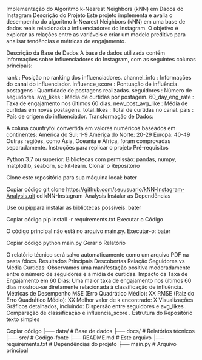 Implementação do Algoritmo k-Nearest Neighbors (kNN) em Dados do Instagram
Descrição do Projeto
Este projeto implementa e avalia o desempenho do algoritmo k-Nearest Neighbors (kNN) em uma base de dados reais relacionada a influenciadores do Instagram. O objetivo é explorar as relações entre as variáveis ​​e criar um modelo preditivo para analisar tendências e métricas de engajamento.

Descrição da Base de Dados
A base de dados utilizada contém informações sobre influenciadores do Instagram, com as seguintes colunas principais:

rank : Posição no ranking dos influenciadores.
channel_info : Informações do canal do influenciador.
influence_score : Pontuação de influência.
postagens : Quantidade de postagens realizadas.
seguidores : Número de seguidores.
avg_likes : Média de curtidas por postagem.
60_day_eng_rate : Taxa de engajamento nos últimos 60 dias.
new_post_avg_like : Média de curtidas em novas postagens.
total_likes : Total de curtidas no canal.
país : País de origem do influenciador.
Transformação de Dados:

A coluna countryfoi convertida em valores numéricos baseados em continentes:
América do Sul: 1-9
América do Norte: 20-29
Europa: 40-49
Outras regiões, como Ásia, Oceania e África, foram comprovadas separadamente.
Instruções para replicar o projeto
Pré-requisitos

Python 3.7 ou superior.
Bibliotecas com permissão: pandas, numpy, matplotlib, seaborn, scikit-learn.
Clonar o Repositório

Clone este repositório para sua máquina local:
bater

Copiar código
git clone https://github.com/seuusuario/kNN-Instagram-Analysis.git
cd kNN-Instagram-Analysis
Instalar as Dependências

Use ou pippara instalar as bibliotecas possíveis:
bater

Copiar código
pip install -r requirements.txt
Executar o Código

O código principal não está no arquivo main.py. Executar-o:
bater

Copiar código
python main.py
Gerar o Relatório

O relatório técnico será salvo automaticamente como um arquivo PDF na pasta /docs.
Resultados
Principais Descobertas
Relação Seguidores vs Média Curtidas: Observamos uma manifestação positiva moderadamente entre o número de seguidores e a mídia de curtidas.
Impacto da Taxa de Engajamento em 60 Dias: Uma maior taxa de engajamento nos últimos 60 dias mostrou-se diretamente relacionada à classificação de influência.
Métricas de Desempenho
MSE (Erro Quadrático Médio): XX
RMSE (Raiz do Erro Quadrático Médio): XX
Melhor valor de k encontrado: X
Visualizações
Gráficos detalhados, incluindo:
Dispersão entre seguidores e avg_likes .
Comparação de classificação e influencia_score .
Estrutura do Repositório
texto simples

Copiar código
├── data/                # Base de dados
├── docs/                # Relatórios técnicos
├── src/                 # Código-fonte
├── README.md            # Este arquivo
├── requirements.txt     # Dependências do projeto
├── main.py              # Arquivo principal
